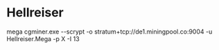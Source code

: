 Hellreiser
==========

mega
cgminer.exe --scrypt -o stratum+tcp://de1.miningpool.co:9004 -u Hellreiser.Mega -p X -I 13
